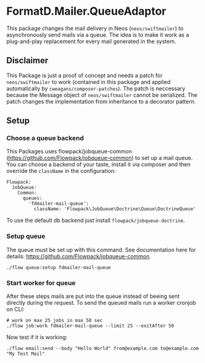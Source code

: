 
FormatD.Mailer.QueueAdaptor
==========

This package changes the mail delivery in Neos (`neos/swiftmailer`) to asynchronously send mails via a queue.
The idea is to make it work as a plug-and-play replacement for every mail generated in the system.

Disclaimer
----------

This Package is just a proof of concept and needs a patch for `neos/swiftmailer` to work
(contained in this package and applied automatically by `cweagans/composer-patches`).
The patch is neccessary because the Message object of `neos/swiftmailer` cannot be serialized. 
The patch changes the implementation from inheritance to a decorator pattern.

Setup
----------

### Choose a queue backend

This Packages uses flowpack/jobqueue-common (https://github.com/Flowpack/jobqueue-common) to set up a mail queue.
You can choose a backend of your taste, install it via composer and then override the `className` in the configuration:

	Flowpack:
	  JobQueue:
	    Common:
	      queues:
            'fdmailer-mail-queue':
              className: 'Flowpack\JobQueue\Doctrine\Queue\DoctrineQueue'


To use the default db backend just install `flowpack/jobqueue-doctrine`.

### Setup queue

The queue must be set up with this command. See documentation here for details: https://github.com/Flowpack/jobqueue-common.

	./flow queue:setup fdmailer-mail-queue


### Start worker for queue

After these steps mails are put into the queue instead of beeing sent directly during the request.
To send the queued mails run a worker cronjob on CLI:

	# work on max 25 jobs in max 50 sec
	./flow job:work fdmailer-mail-queue --limit 25 --exitAfter 50


Now test if it is working:

	./flow email:send --body "Hello World" from@example.com to@example.com "My Test Mail"

